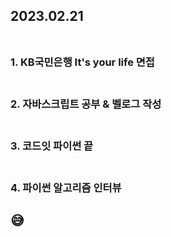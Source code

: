 ## 2023.02.21<br/><br/>

### 1. KB국민은행 It's your life 면접 <br/><br/> 
### 2. 자바스크립트 공부 & 벨로그 작성 <br/><br/>
### 3. 코드잇 파이썬 끝 <br/><br/>
### 4. 파이썬 알고리즘 인터뷰
## 😅